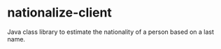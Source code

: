 nationalize-client
====================

Java class library to estimate the nationality of a person based on a last name.